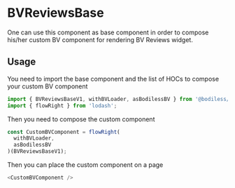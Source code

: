 # BVReviewsBase

One can use this component as base component in order to compose his/her custom BV component for rendering BV Reviews widget.

## Usage

You need to import the base component and the list of HOCs to compose your custom BV component

``` js
import { BVReviewsBaseV1, withBVLoader, asBodilessBV } from '@bodiless/bv';
import { flowRight } from 'lodash';
```

Then you need to compose the custom component

``` js
const CustomBVComponent = flowRight(
  withBVLoader,
  asBodilessBV
)(BVReviewsBaseV1);
```

Then you can place the custom component on a page

``` js
<CustomBVComponent />
```
